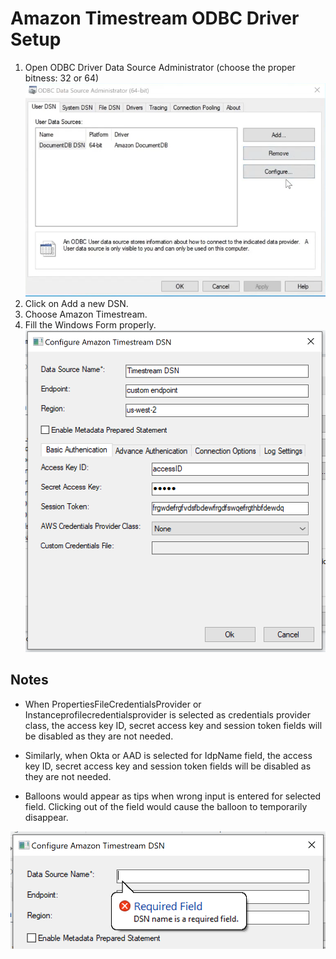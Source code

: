 # Amazon Timestream ODBC Driver Setup

1. Open ODBC Driver Data Source Administrator (choose the proper bitness: 32 or 64)
    ![ODBC Driver Data Source Administrator](../images/odbc-data-source-admin.png)
2. Click on Add a new DSN.
3. Choose Amazon Timestream.
4. Fill the Windows Form properly.
    ![Amazon Timestream DSN](../images/windows-dsn-configuration.png)

## Notes

- When PropertiesFileCredentialsProvider or Instanceprofilecredentialsprovider is selected as credentials provider class, the access key ID, secret access key and session token fields will be disabled as they are not needed. 

- Similarly, when Okta or AAD is selected for IdpName field, the access key ID, secret access key and session token fields will be disabled as they are not needed.

- Balloons would appear as tips when wrong input is entered for selected field. Clicking out of the field would cause the balloon to temporarily disappear. 

![Example of Balloon](../images/windows-dsn-configuration-balloon.png)

